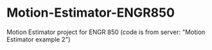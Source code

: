 # Motion-Estimator-ENGR850
Motion Estimator project for ENGR 850 (code is from server: "Motion Estimator example 2")

